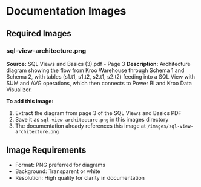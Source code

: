 # Documentation Images

## Required Images

### sql-view-architecture.png
**Source:** SQL Views and Basics (3).pdf - Page 3
**Description:** Architecture diagram showing the flow from Kroo Warehouse through Schema 1 and Schema 2, with tables (s1.t1, s1.t2, s2.t1, s2.t2) feeding into a SQL View with SUM and AVG operations, which then connects to Power BI and Kroo Data Visualizer.

**To add this image:**
1. Extract the diagram from page 3 of the SQL Views and Basics PDF
2. Save it as `sql-view-architecture.png` in this images directory
3. The documentation already references this image at `/images/sql-view-architecture.png`

## Image Requirements
- Format: PNG preferred for diagrams
- Background: Transparent or white
- Resolution: High quality for clarity in documentation
